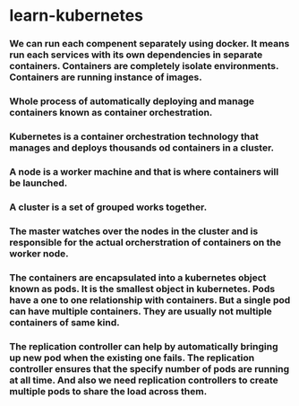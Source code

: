 # learn-kubernetes
### We can run each compenent separately using docker. It means run each services with its own dependencies in separate containers. Containers are completely isolate environments. Containers are running instance of images.
### Whole process of automatically deploying and manage containers known as container orchestration.
### Kubernetes is a container orchestration technology that manages and deploys thousands od containers in a cluster.
### A node is a worker machine and that is where containers will be launched. 
### A cluster is a set of grouped works together.
### The master watches over the nodes in the cluster and is responsible for the actual orcherstration of containers on the worker node. 
### The containers are encapsulated into a kubernetes object known as pods. It is the smallest object in kubernetes. Pods have a one to one relationship with containers. But a single pod can have multiple containers. They are usually not multiple containers of same kind.
### The replication controller can help by automatically bringing up new pod when the existing one fails. The replication controller ensures that the specify number of pods are running at all time. And also we need replication controllers to create multiple pods to share the load across them.

